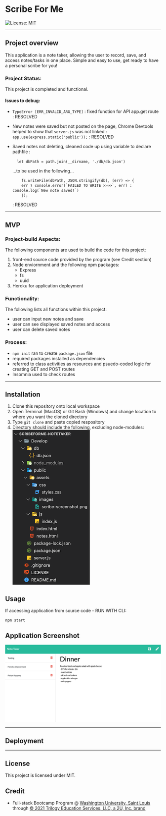 # Scribe For Me 
[![License: MIT](https://img.shields.io/badge/License-MIT-yellow.svg)](https://opensource.org/licenses/MIT)
****

## Project overview

This application is a note taker, allowing the user to record, save, and access notes/tasks in one place. Simple and easy to use, get ready to have a personal scribe for you!

### Project Status:

This project is completed and functional.

#### Issues to debug:
* `TypeError [ERR_INVALID_ARG_TYPE]` : fixed function for API app.get route : RESOLVED

* New notes were saved but not posted on the page, Chrome Devtools helped to show that `server.js` was not linked : `app.use(express.static('public'));` : RESOLVED

* Saved notes not deleting, cleaned code up using variable to declare pathfile : 

    `  let dbPath = path.join(__dirname, './db/db.json')`

    ...to be used in the following...

    ```
        fs.writeFile(dbPath, JSON.stringify(db), (err) => {
        err ? console.error(`FAILED TO WRITE >>>>`, err) : console.log(`New note saved!`)
        });
    ```
    : RESOLVED

****

## MVP

### Project-build Aspects:

The following components are used to build the code for this project:

1. front-end source code provided by the program (see Credit section)
2. Node enviornment and the following npm packages:
    * Express
    * fs
    * uuid
3. Heroku for application deployment

### Functionality:

The following lists all functions within this project:

* user can input new notes and save
* user can see displayed saved notes and access
* user can delete saved notes

### Process:

* `npm init` ran to create `package.json` file
* required packages installed as dependencies
* referred to class activities as resources and psuedo-coded logic for creating GET and POST routes
* Insomnia used to check routes

****

## Installation

1. Clone this repository onto local workspace
2. Open Terminal (MacOS) or Git Bash (Windows) and change location to where you want the cloned directory
3. Type `git clone` and paste copied respository
4. Directory should include the following, excluding node-modules:
![Directory Structure:](./Develop/public/assets/images/dir-struc.png)

## Usage

If accessing application from source code -
RUN WITH CLI:
```
npm start
```

## Application Screenshot

![Scribe-For-Me screenshot](./Develop/public/assets/images/scribe-screenshot.png)

****

## Deployment


****

## License

This project is licensed under MIT.

## Credit

* Full-stack Bootcamp Program @ [Washington University, Saint Louis](https://bootcamp.tlcenter.wustl.edu/) through [© 2021 Trilogy Education Services, LLC, a 2U, Inc. brand](https://www.trilogyed.com/)






